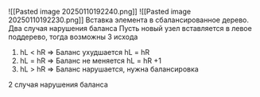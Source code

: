 

![[Pasted image 20250110192240.png]] ![[Pasted image 20250110192230.png]]
Вставка элемента в сбалансированное дерево. Два случая нарушения баланса
Пусть новый узел вставляется в левое поддерево, тогда возможны 3 исхода
1) hL < hR   =>   Баланс ухудшается     hL = hR
2) hL = hR   =>   Баланс не меняется    hL = hR +1
3) hL > hR   =>   Баланс нарушается, нужна балансировка

2 случая нарушения баланса